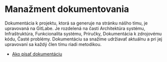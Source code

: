 # Manažment dokumentovania

Dokumentácia k projektu, ktorá sa generuje na stránku nášho tímu, je upravovaná na GitLabe. Je rozdelená na časti 
Architektúra systému, Infraštruktúra, Funkcionalita systému, Príručky, Dokumentácia k zdrojovému kódu, Časté problémy. 
Dokumentáciu sa snažíme udržiavať aktuálnu a pri jej upravovaní sa každý člen tímu riadi metodikou.
* [Ako písať dokumentáciu](../metodiky/ako_pisat_dokumentaciu.md)
